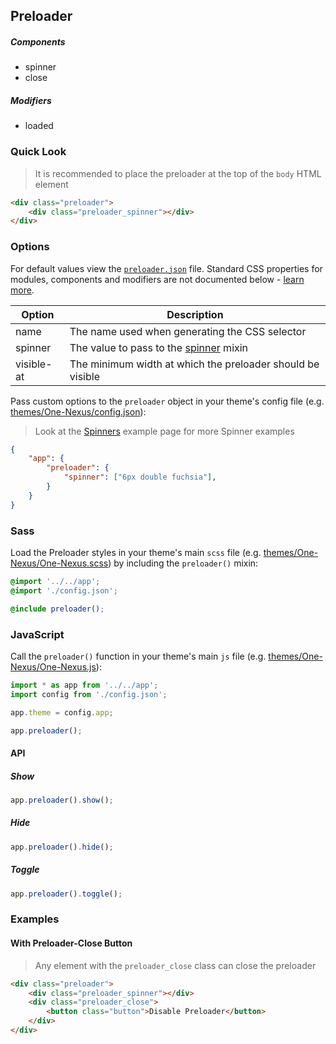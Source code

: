 ## Preloader

##### Components

* spinner
* close

##### Modifiers

* loaded

### Quick Look

> It is recommended to place the preloader at the top of the `body` HTML element

```html
<div class="preloader">
    <div class="preloader_spinner"></div>
</div>
```

### Options

For default values view the [`preloader.json`](preloader.json) file. Standard CSS properties for modules, components and modifiers are not documented below - [learn more](https://github.com/esr360/Synergy/wiki/Configuring-a-Module#pass-custom-css-to-modules).

<table class="table">
    <thead>
        <tr>
            <th>Option</th>
            <th>Description</th>
        </tr>
    </thead>
    <tbody>
        <tr>
            <td>name</td>
            <td>The name used when generating the CSS selector</td>
        </tr>
        <tr>
            <td>spinner</td>
            <td>The value to pass to the <a href="http://franzheidl.github.io/spinners/">spinner</a> mixin</td>
        </tr>
        <tr>
            <td>visible-at</td>
            <td>The minimum width at which the preloader should be visible</td>
        </tr>
    </tbody>
</table>

Pass custom options to the `preloader` object in your theme's config file (e.g. [themes/One-Nexus/config.json](../../../themes/One-Nexus/config.json)):

> Look at the [Spinners](http://franzheidl.github.io/spinners/) example page for more Spinner examples

```json
{
    "app": {
        "preloader": {
            "spinner": ["6px double fuchsia"],
        }
    }
}
```

### Sass

Load the Preloader styles in your theme's main `scss` file (e.g. [themes/One-Nexus/One-Nexus.scss](../../../themes/One-Nexus/One-Nexus.scss)) by including the `preloader()` mixin:

```scss
@import '../../app';
@import './config.json';

@include preloader();
```

### JavaScript

Call the `preloader()` function in your theme's main `js` file (e.g. [themes/One-Nexus/One-Nexus.js](../../../themes/One-Nexus/One-Nexus.js)):

```js
import * as app from '../../app';
import config from './config.json';

app.theme = config.app;

app.preloader();
```

#### API

##### Show

```js
app.preloader().show();
```

##### Hide

```js
app.preloader().hide();
```

##### Toggle

```js
app.preloader().toggle();
```

### Examples

#### With Preloader-Close Button

> Any element with the `preloader_close` class can close the preloader

```html
<div class="preloader">
    <div class="preloader_spinner"></div>
    <div class="preloader_close">
        <button class="button">Disable Preloader</button>
    </div>
</div>
```